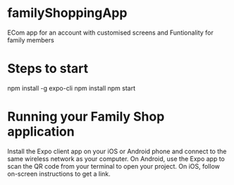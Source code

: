 # familyShoppingApp
ECom app for an account with customised screens and Funtionality for family members

# Steps to start
npm install -g expo-cli
npm install
npm start

# Running your Family Shop application
Install the Expo client app on your iOS or Android phone and connect to the same wireless network as your computer.
On Android, use the Expo app to scan the QR code from your terminal to open your project. 
On iOS, follow on-screen instructions to get a link.
